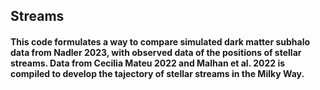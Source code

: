 ## Streams
#### This code formulates a way to compare simulated dark matter subhalo data from Nadler 2023, with observed data of the positions of stellar streams. Data from Cecilia Mateu 2022 and Malhan et al. 2022 is compiled to develop the tajectory of stellar streams in the Milky Way. 

